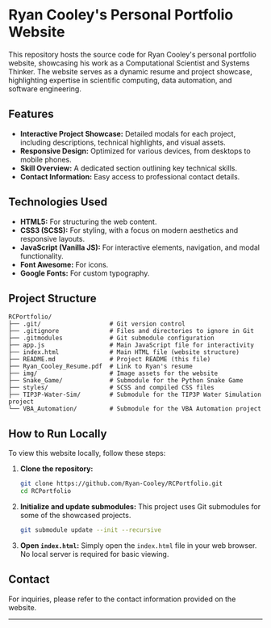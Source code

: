 # Ryan Cooley's Personal Portfolio Website

This repository hosts the source code for Ryan Cooley's personal portfolio website, showcasing his work as a Computational Scientist and Systems Thinker. The website serves as a dynamic resume and project showcase, highlighting expertise in scientific computing, data automation, and software engineering.

## Features

*   **Interactive Project Showcase:** Detailed modals for each project, including descriptions, technical highlights, and visual assets.
*   **Responsive Design:** Optimized for various devices, from desktops to mobile phones.
*   **Skill Overview:** A dedicated section outlining key technical skills.
*   **Contact Information:** Easy access to professional contact details.

## Technologies Used

*   **HTML5:** For structuring the web content.
*   **CSS3 (SCSS):** For styling, with a focus on modern aesthetics and responsive layouts.
*   **JavaScript (Vanilla JS):** For interactive elements, navigation, and modal functionality.
*   **Font Awesome:** For icons.
*   **Google Fonts:** For custom typography.

## Project Structure

```
RCPortfolio/
├── .git/                   # Git version control
├── .gitignore              # Files and directories to ignore in Git
├── .gitmodules             # Git submodule configuration
├── app.js                  # Main JavaScript file for interactivity
├── index.html              # Main HTML file (website structure)
├── README.md               # Project README (this file)
├── Ryan_Cooley_Resume.pdf  # Link to Ryan's resume
├── img/                    # Image assets for the website
├── Snake_Game/             # Submodule for the Python Snake Game
├── styles/                 # SCSS and compiled CSS files
├── TIP3P-Water-Sim/        # Submodule for the TIP3P Water Simulation project
└── VBA_Automation/         # Submodule for the VBA Automation project
```

## How to Run Locally

To view this website locally, follow these steps:

1.  **Clone the repository:**
    ```bash
    git clone https://github.com/Ryan-Cooley/RCPortfolio.git
    cd RCPortfolio
    ```
2.  **Initialize and update submodules:**
    This project uses Git submodules for some of the showcased projects.
    ```bash
    git submodule update --init --recursive
    ```
3.  **Open `index.html`:**
    Simply open the `index.html` file in your web browser. No local server is required for basic viewing.

## Contact

For inquiries, please refer to the contact information provided on the website.

---